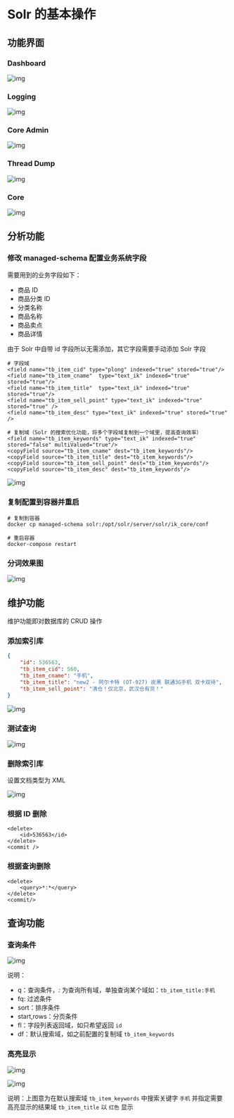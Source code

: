 # Solr 的基本操作

## 功能界面

### Dashboard

![img](./img/Lusifer1512745071.png)

### Logging

![img](./img/Lusifer1512745395.png)

### Core Admin

![img](./img/Lusifer1512745505.png)

### Thread Dump

![img](./img/Lusifer1512745735.png)

### Core

![img](./img/Lusifer1512746145.png)

## 分析功能

### 修改 managed-schema 配置业务系统字段

需要用到的业务字段如下：

- 商品 ID
- 商品分类 ID
- 分类名称
- 商品名称
- 商品卖点
- 商品详情

由于 Solr 中自带 id 字段所以无需添加，其它字段需要手动添加 Solr 字段

```
# 字段域
<field name="tb_item_cid" type="plong" indexed="true" stored="true"/>
<field name="tb_item_cname"  type="text_ik" indexed="true" stored="true"/>
<field name="tb_item_title"  type="text_ik" indexed="true" stored="true"/>
<field name="tb_item_sell_point" type="text_ik" indexed="true" stored="true" />
<field name="tb_item_desc" type="text_ik" indexed="true" stored="true" />

# 复制域（Solr 的搜索优化功能，将多个字段域复制到一个域里，提高查询效率）
<field name="tb_item_keywords" type="text_ik" indexed="true" stored="false" multiValued="true"/>
<copyField source="tb_item_cname" dest="tb_item_keywords"/>
<copyField source="tb_item_title" dest="tb_item_keywords"/>
<copyField source="tb_item_sell_point" dest="tb_item_keywords"/>
<copyField source="tb_item_desc" dest="tb_item_keywords"/>
```

![img](./img/Lusifer_20181107015350.png)

### 复制配置到容器并重启

```
# 复制到容器
docker cp managed-schema solr:/opt/solr/server/solr/ik_core/conf

# 重启容器
docker-compose restart
```

### 分词效果图

![img](./img/Lusifer1520889921.png)

## 维护功能

维护功能即对数据库的 CRUD 操作

### 添加索引库

```json
{
    "id": 536563,
    "tb_item_cid": 560,
    "tb_item_cname": "手机",
    "tb_item_title": "new2 - 阿尔卡特 (OT-927) 炭黑 联通3G手机 双卡双待",
    "tb_item_sell_point": "清仓！仅北京，武汉仓有货！"
}
```

![img](./img/Lusifer_20181107021450.png)

### 测试查询

![img](./img/Lusifer_20181107021538.png)

### 删除索引库

设置文档类型为 XML

![img](./img/Lusifer1520892036.png)

### 根据 ID 删除

```
<delete>
    <id>536563</id>
</delete>
<commit />
```

### 根据查询删除

```
<delete>
    <query>*:*</query>
</delete>
<commit/>
```

## 查询功能

### 查询条件

![img](./img/Lusifer1520892126.png)

说明：

- q：查询条件，*:* 为查询所有域，单独查询某个域如：`tb_item_title:手机`
- fq: 过滤条件
- sort：排序条件
- start,rows：分页条件
- fl：字段列表返回域，如只希望返回 `id`
- df：默认搜索域，如之前配置的复制域 `tb_item_keywords`

### 高亮显示

![img](./img/Lusifer_20181107022036.png)

![img](./img/Lusifer_20181107022156.png)

说明：上图意为在默认搜索域 `tb_item_keywords` 中搜索关键字 `手机` 并指定需要高亮显示的结果域 `tb_item_title` 以 `红色` 显示